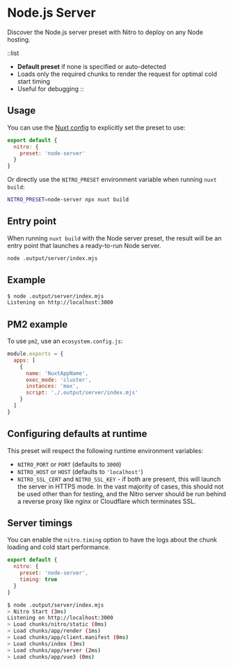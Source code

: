 # Node.js Server

Discover the Node.js server preset with Nitro to deploy on any Node hosting.

::list

- **Default preset** if none is specified or auto-detected <br>
- Loads only the required chunks to render the request for optimal cold start timing <br>
- Useful for debugging
::

## Usage

You can use the [Nuxt config](/guide/directory-structure/nuxt.config) to explicitly set the preset to use:

```js [nuxt.config.js|ts]
export default {
  nitro: {
    preset: 'node-server'
  }
}
```

Or directly use the `NITRO_PRESET` environment variable when running `nuxt build`:

```bash
NITRO_PRESET=node-server npx nuxt build
```

## Entry point

When running `nuxt build` with the Node server preset, the result will be an entry point that launches a ready-to-run Node server.

```bash
node .output/server/index.mjs
```

## Example

```bash
$ node .output/server/index.mjs
Listening on http://localhost:3000
```

## PM2 example

To use `pm2`, use an `ecosystem.config.js`:

```js [ecosystem.config.js]
module.exports = {
  apps: [
    {
      name: 'NuxtAppName',
      exec_mode: 'cluster',
      instances: 'max',
      script: './.output/server/index.mjs'
    }
  ]
}
```

## Configuring defaults at runtime

This preset will respect the following runtime environment variables:

- `NITRO_PORT` or `PORT` (defaults to `3000`)
- `NITRO_HOST` or `HOST` (defaults to `'localhost'`)
- `NITRO_SSL_CERT` and `NITRO_SSL_KEY` - if both are present, this will launch the server in HTTPS mode. In the vast majority of cases, this should not be used other than for testing, and the Nitro server should be run behind a reverse proxy like nginx or Cloudflare which terminates SSL.

## Server timings

You can enable the `nitro.timing` option to have the logs about the chunk loading and cold start performance.

```js [nuxt.config.js|ts]
export default {
  nitro: {
    preset: 'node-server',
    timing: true
  }
}
```

```bash
$ node .output/server/index.mjs
> Nitro Start (3ms)
Listening on http://localhost:3000
> Load chunks/nitro/static (0ms)
> Load chunks/app/render (1ms)
> Load chunks/app/client.manifest (0ms)
> Load chunks/index (3ms)
> Load chunks/app/server (2ms)
> Load chunks/app/vue3 (0ms)
```
